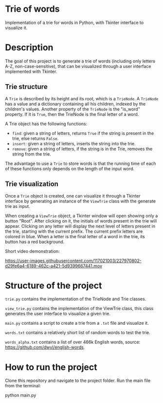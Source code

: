 # Trie of words

Implementation of a trie for words in Python, with Tkinter interface to visualize it.

# Description

The goal of this project is to generate a trie of words (including only letters A-Z, non-case-sensitive), that can be visualized through a user interface implemented with Tkinter.

## Trie structure

A `Trie` is described by its height and its root, which is a `TrieNode`. 
A `TrieNode` has a value and a dictionary containing all his children, indexed by the children's values. Another property of the `TrieNode` is the "is_word" property. If it is `True`, then the TrieNode is the final letter of a word.

A Trie object has the following functions:

- `find`: given a string of letters, returns `True` if the string is present in the trie, else returns `False`.
- `insert`: given a string of letters, inserts the string into the trie. 
- `remove`: given a string of letters, if the string is in the Trie, removes the string from the trie.

The advantage to use a `Trie` to store words is that the running time of each of these functions only depends on the length of the input word.

## Trie visualization

Once a `Trie` object is created, one can visualize it through a Tkinter interface by generating an instance of the `ViewTrie` class with the generate trie as input.

When creating a `ViewTrie` object, a Tkinter window will open showing only a button "Root".
After clicking on it, the initials of words present in the trie will appear.
Clicking on any letter will display the next level of letters present in the trie, starting with the current prefix.
The current prefix letters are colored in blue. 
When a letter is the final letter of a word in the trie, its button has a red background.

Short video demonstration: 

https://user-images.githubusercontent.com/117021003/227970802-d29fe6a4-6189-462c-a421-5d9399667441.mov

# Structure of the project

`trie.py` contains the implementation of the TrieNode and Trie classes.

`view_trie.py` contains the implementation of the ViewTrie class, this class generates the user interface to visualize a given trie.

`main.py` contains a script to create a trie from a `.txt` file and visualize it. 

`words.txt` contains a relatively short list of random words to test the trie.

`words_alpha.txt` contains a list of over 466k English words, source: https://github.com/dwyl/english-words.

# How to run the project
 
Clone this repository and navigate to the project folder.
Run the main file from the terminal:

 python main.py